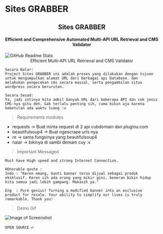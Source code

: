 # Sites GRABBER
<p align="center"> 
<h2 align="center">Sites GRABBER</h2>
<h4 align="center">Efficient and Comprehensive Automated Multi-API URL Retrieval and CMS Validator</h4>
<img src="https://f.top4top.io/p_271883w431.png" align="center" alt="GitHub Readme Stats" />

<center> Efficient Multi-API URL Retrieval and CMS Validator </center>
</p>



```
Secara Nalar:
Project Sites GRABBER ini adalah proses yang dilakukan dengan tujuan untuk mengumpulkan alamat URL dari berbagai api Database. dan 
melakukan pengecekan cms secara massal, serta pengambilan situs wordpress secara berurutan. 

Secara Sesad:
Ya, jadi intinya kita ambil banyak URL dari beberapa API dan cek jenis CMS-nya gitu deh. Gak terlalu penting sih, cuma bikin aja karena kebetulan ada waktu luang :v
```

> Requirements modules
+ requests   -> Buat minta request di 2 api cubdomain dan pluginu.com
+ beautifulsoup4 -> Buat ngescrape urls nya
+ re         -> sama fungsinya yang beautifulsoup4
+ nalar      -> bikinya di sambi demam cuy :v

> Important Messaged
```
Must have High speed and strong Internet Connection.

HOnorable qoute : 
Indo : "Keren emang, Ganti banner terus dijual sebagai produk eksklusif. Keren sih ada orang yang mikir gini, beneran bikin hidup kita semua jadi lebih gampang. Makasih ya."

Eng  : Pure genius! Turning a modified banner into an exclusive product for resale. Your ability to simplify our lives is truly remarkable. Thank you!

```


> Demo Gif

![Image of Screenshot](https://k.top4top.io/p_2718q4y0r1.gif)

`OPEN SOURCE` ✓
